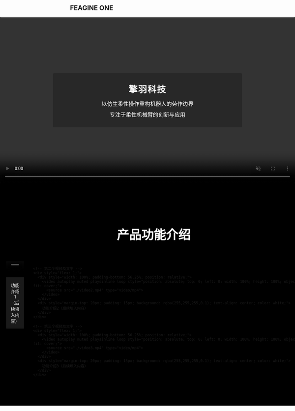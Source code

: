 ---
---
 
## FEAGINE ONE

<!-- 视频区域（含顶部文字框） -->
<section style="width: 100vw; margin: 0 calc(-50vw + 50%); padding: 0; background: #000; position: relative;">
  <!-- 居中文字浮层（20%透明黑背景） -->
  <div style="width: 60%; height: auto; padding: 30px 20px; display: flex; flex-direction: column; justify-content: center; align-items: center; position: absolute; top: 50%; left: 50%; transform: translate(-50%, -50%); z-index: 10; background: rgba(0,0,0,0.2); border-radius: 4px;">
    <!-- 突出显示“擎羽科技” -->
    <div style="margin-bottom: 15px; text-align: center; color: white; font-size: 1.8rem; font-weight: bold; letter-spacing: 2px;">
      擎羽科技
    </div>
    <!-- 下方两行文字依次排列 -->
    <div style="margin-bottom: 10px; text-align: center; color: white; font-size: 1.1rem;">
      以仿生柔性操作重构机器人的劳作边界
    </div>
    <div style="text-align: center; color: white; font-size: 1.1rem;">
      专注于柔性机械臂的创新与应用
    </div>
  </div>
  <!-- 16:9比例视频区域 -->
  <div style="width: 100%; padding-bottom: 56.25%; position: relative;">
    <video 
      controls 
      autoplay 
      muted 
      playsinline 
      loop
      style="position: absolute; top: 0; left: 0; width: 100%; height: 100%; object-fit: contain; display: block; border-radius: 4px;"
    >
      <source src="./xiaobanben.mp4" type="video/mp4">
      <div style="color: white; text-align: center; padding: 100px 20px;">
        <h3>FEAGINE ONE - Origami Manipulator</h3>
        <p>视频加载中...</p>
      </div>
    </video>
  </div>
</section>
<!-- 产品功能介绍区域 -->
<section style="width: 100vw; margin: 0 calc(-50vw + 50%); padding: 80px 20px; background: #000;">
  <h2 style="text-align: center; margin-bottom: 60px; color: white; font-size: 2.5rem;">产品功能介绍</h2>
  
  <!-- 三个并列短视频 -->
  <div style="display: flex; justify-content: space-between; gap: 30px; max-width: 1800px; margin: 0 auto;">
    <!-- 第一个视频及文字 -->
    <div style="flex: 1;">
      <div style="width: 100%; padding-bottom: 56.25%; position: relative;">
        <video autoplay muted playsinline loop style="position: absolute; top: 0; left: 0; width: 100%; height: 100%; object-fit: cover;">
          <source src="./video1.mp4" type="video/mp4">
        </video>
      </div>
      <div style="margin-top: 20px; padding: 15px; background: rgba(255,255,255,0.1); text-align: center; color: white;">
        功能介绍1（后续填入内容）
      </div>
    </div>

    <!-- 第二个视频及文字 -->
    <div style="flex: 1;">
      <div style="width: 100%; padding-bottom: 56.25%; position: relative;">
        <video autoplay muted playsinline loop style="position: absolute; top: 0; left: 0; width: 100%; height: 100%; object-fit: cover;">
          <source src="./video2.mp4" type="video/mp4">
        </video>
      </div>
      <div style="margin-top: 20px; padding: 15px; background: rgba(255,255,255,0.1); text-align: center; color: white;">
        功能介绍2（后续填入内容）
      </div>
    </div>

    <!-- 第三个视频及文字 -->
    <div style="flex: 1;">
      <div style="width: 100%; padding-bottom: 56.25%; position: relative;">
        <video autoplay muted playsinline loop style="position: absolute; top: 0; left: 0; width: 100%; height: 100%; object-fit: cover;">
          <source src="./video3.mp4" type="video/mp4">
        </video>
      </div>
      <div style="margin-top: 20px; padding: 15px; background: rgba(255,255,255,0.1); text-align: center; color: white;">
        功能介绍3（后续填入内容）
      </div>
    </div>
  </div>
</section>